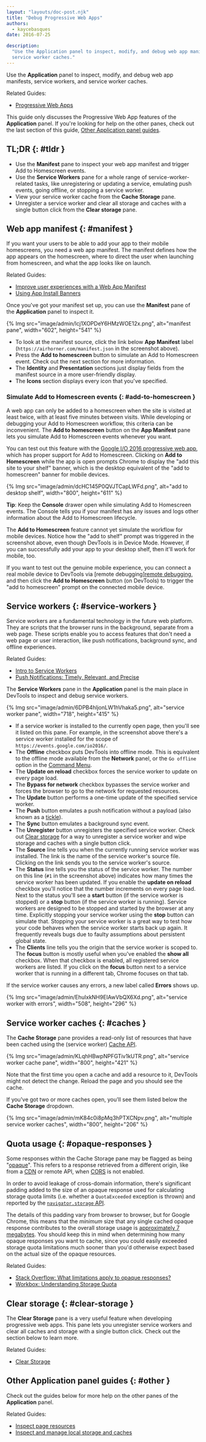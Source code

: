 ```yaml
---
layout: "layouts/doc-post.njk"
title: "Debug Progressive Web Apps"
authors:
  - kaycebasques
date: 2016-07-25

description:
  "Use the Application panel to inspect, modify, and debug web app manifests, service workers, and
  service worker caches."
---
```


Use the **Application** panel to inspect, modify, and debug web app manifests, service workers, and
service worker caches.

Related Guides:

- [Progressive Web Apps][1]

This guide only discusses the Progressive Web App features of the **Application** panel. If you're
looking for help on the other panes, check out the last section of this guide, [Other Application
panel guides][2].

## TL;DR {: #tldr }

- Use the **Manifest** pane to inspect your web app manifest and trigger Add to Homescreen events.
- Use the **Service Workers** pane for a whole range of service-worker-related tasks, like
  unregistering or updating a service, emulating push events, going offline, or stopping a service
  worker.
- View your service worker cache from the **Cache Storage** pane.
- Unregister a service worker and clear all storage and caches with a single button click from the
  **Clear storage** pane.

## Web app manifest {: #manifest }

If you want your users to be able to add your app to their mobile homescreens, you need a web app
manifest. The manifest defines how the app appears on the homescreen, where to direct the user when
launching from homescreen, and what the app looks like on launch.

Related Guides:

- [Improve user experiences with a Web App Manifest][3]
- [Using App Install Banners][4]

Once you've got your manifest set up, you can use the **Manifest** pane of the **Application** panel
to inspect it.

{% Img src="image/admin/lcj1XOPDeY6HMzWOE12x.png", alt="manifest pane", width="602", height="541" %}

- To look at the manifest source, click the link below **App Manifest** label
  (`https://airhorner.com/manifest.json` in the screenshot above).
- Press the **Add to homescreen** button to simulate an Add to Homescreen event. Check out the next
  section for more information.
- The **Identity** and **Presentation** sections just display fields from the manifest source in a
  more user-friendly display.
- The **Icons** section displays every icon that you've specified.

### Simulate Add to Homescreen events {: #add-to-homescreen }

A web app can only be added to a homescreen when the site is visited at least twice, with at least
five minutes between visits. While developing or debugging your Add to Homescreen workflow, this
criteria can be inconvenient. The **Add to homescreen** button on the **App Manifest** pane lets you
simulate Add to Homescreen events whenever you want.

You can test out this feature with the [Google I/O 2016 progressive web app][5], which has proper
support for Add to Homescreen. Clicking on **Add to Homescreen** while the app is open prompts
Chrome to display the "add this site to your shelf" banner, which is the desktop equivalent of the
"add to homescreen" banner for mobile devices.

{% Img src="image/admin/dcHC145P0QVJTCapLWFd.png", alt="add to desktop shelf", width="800", height="611" %}

**Tip**: Keep the **Console** drawer open while simulating Add to Homescreen events. The Console
tells you if your manifest has any issues and logs other information about the Add to Homescreen
lifecycle.

The **Add to Homescreen** feature cannot yet simulate the workflow for mobile devices. Notice how
the "add to shelf" prompt was triggered in the screenshot above, even though DevTools is in Device
Mode. However, if you can successfully add your app to your desktop shelf, then it'll work for
mobile, too.

If you want to test out the genuine mobile experience, you can connect a real mobile device to
DevTools via \[remote debugging\][remote debugging][6], and then click the **Add to Homescreen**
button (on DevTools) to trigger the "add to homescreen" prompt on the connected mobile device.

## Service workers {: #service-workers }

Service workers are a fundamental technology in the future web platform. They are scripts that the
browser runs in the background, separate from a web page. These scripts enable you to access
features that don't need a web page or user interaction, like push notifications, background sync,
and offline experiences.

Related Guides:

- [Intro to Service Workers][7]
- [Push Notifications: Timely, Relevant, and Precise][8]

The **Service Workers** pane in the **Application** panel is the main place in DevTools to inspect
and debug service workers.

{% Img src="image/admin/6DPB4hljonLW1hVhaka5.png", alt="service worker pane", width="718", height="415" %}

- If a service worker is installed to the currently open page, then you'll see it listed on this
  pane. For example, in the screenshot above there's a service worker installed for the scope of
  `https://events.google.com/io2016/`.
- The **Offline** checkbox puts DevTools into offline mode. This is equivalent to the offline mode
  available from the **Network** panel, or the `Go offline` option in the [Command Menu][9].
- The **Update on reload** checkbox forces the service worker to update on every page load.
- The **Bypass for network** checkbox bypasses the service worker and forces the browser to go to
  the network for requested resources.
- The **Update** button performs a one-time update of the specified service worker.
- The **Push** button emulates a push notification without a payload (also known as a [tickle][10]).
- The **Sync** button emulates a background sync event.
- The **Unregister** button unregisters the specified service worker. Check out [Clear storage][11]
  for a way to unregister a service worker and wipe storage and caches with a single button click.
- The **Source** line tells you when the currently running service worker was installed. The link is
  the name of the service worker's source file. Clicking on the link sends you to the service
  worker's source.
- The **Status** line tells you the status of the service worker. The number on this line (`#1` in
  the screenshot above) indicates how many times the service worker has been updated. If you enable
  the **update on reload** checkbox you'll notice that the number increments on every page load.
  Next to the status you'll see a **start** button (if the service worker is stopped) or a **stop**
  button (if the service worker is running). Service workers are designed to be stopped and started
  by the browser at any time. Explicitly stopping your service worker using the **stop** button can
  simulate that. Stopping your service worker is a great way to test how your code behaves when the
  service worker starts back up again. It frequently reveals bugs due to faulty assumptions about
  persistent global state.
- The **Clients** line tells you the origin that the service worker is scoped to. The **focus**
  button is mostly useful when you've enabled the **show all** checkbox. When that checkbox is
  enabled, all registered service workers are listed. If you click on the **focus** button next to a
  service worker that is running in a different tab, Chrome focuses on that tab.

If the service worker causes any errors, a new label called **Errors** shows up.

{% Img src="image/admin/EhulxkNH9EIAwVbQX6Xd.png", alt="service worker with errors", width="508", height="296" %}

## Service worker caches {: #caches }

The **Cache Storage** pane provides a read-only list of resources that have been cached using the
(service worker) [Cache API][12].

{% Img src="image/admin/KLqhHBwpNPFGTiv1kUTR.png", alt="service worker cache pane", width="800", height="421" %}

Note that the first time you open a cache and add a resource to it, DevTools might not detect the
change. Reload the page and you should see the cache.

If you've got two or more caches open, you'll see them listed below the **Cache Storage** dropdown.

{% Img src="image/admin/mK84c0i8pMq3hPTXCNpv.png", alt="multiple service worker caches", width="800", height="206" %}

## Quota usage {: #opaque-responses }

Some responses within the Cache Storage pane may be flagged as being "[opaque][13]". This refers to
a response retrieved from a different origin, like from a [CDN][14] or remote API, when [CORS][15]
is not enabled.

In order to avoid leakage of cross-domain information, there's significant padding added to the size
of an opaque response used for calculating storage quota limits (i.e. whether a `QuotaExceeded`
exception is thrown) and reported by the [`navigator.storage` API][16].

The details of this padding vary from browser to browser, but for Google Chrome, this means that the
_minimum_ size that any single cached opaque response contributes to the overall storage usage is
[approximately 7 megabytes][17]. You should keep this in mind when determining how many opaque
responses you want to cache, since you could easily exceeded storage quota limitations much sooner
than you'd otherwise expect based on the actual size of the opaque resources.

Related Guides:

- [Stack Overflow: What limitations apply to opaque responses?][18]
- [Workbox: Understanding Storage Quota][19]

## Clear storage {: #clear-storage }

The **Clear Storage** pane is a very useful feature when developing progressive web apps. This pane
lets you unregister service workers and clear all caches and storage with a single button click.
Check out the section below to learn more.

Related Guides:

- [Clear Storage][20]

## Other Application panel guides {: #other }

Check out the guides below for more help on the other panes of the **Application** panel.

Related Guides:

- [Inspect page resources][21]
- [Inspect and manage local storage and caches][22]

[1]: /web/progressive-web-apps
[2]: #other
[3]: /web/fundamentals/web-app-manifest
[4]: /web/fundamentals/app-install-banners
[5]: https://events.google.com/io2016/
[6]: /web/tools/chrome-devtools/debug/remote-debugging/remote-debugging
[7]: /web/fundamentals/primers/service-worker
[8]: /web/fundamentals/push-notifications
[9]: /web/tools/chrome-devtools/ui#command-menu
[10]: /web/fundamentals/push-notifications/how-push-works
[11]: #clear-storage
[12]: https://developer.mozilla.org/en-US/docs/Web/API/Cache
[13]: /web/fundamentals/glossary#opaque-response
[14]: /web/fundamentals/glossary#CDN
[15]: https://fetch.spec.whatwg.org/#http-cors-protocol
[16]: /web/updates/2017/08/estimating-available-storage-space
[17]: https://bugs.chromium.org/p/chromium/issues/detail?id=796060#c17
[18]: https://stackoverflow.com/q/39109789/385997
[19]: /web/tools/workbox/guides/storage-quota#beware_of_opaque_responses
[20]: /web/tools/chrome-devtools/iterate/manage-data/local-storage#clear-storage
[21]: /web/tools/chrome-devtools/iterate/manage-data/page-resources
[22]: /web/tools/chrome-devtools/iterate/manage-data/local-storage
